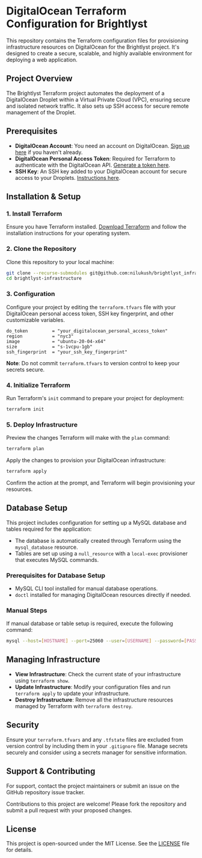 # DigitalOcean Terraform Configuration for Brightlyst

This repository contains the Terraform configuration files for provisioning infrastructure resources on DigitalOcean for the Brightlyst project. It's designed to create a secure, scalable, and highly available environment for deploying a web application.

## Project Overview

The Brightlyst Terraform project automates the deployment of a DigitalOcean Droplet within a Virtual Private Cloud (VPC), ensuring secure and isolated network traffic. It also sets up SSH access for secure remote management of the Droplet.

## Prerequisites

- **DigitalOcean Account**: You need an account on DigitalOcean. [Sign up here](https://cloud.digitalocean.com/registrations/new) if you haven't already.
- **DigitalOcean Personal Access Token**: Required for Terraform to authenticate with the DigitalOcean API. [Generate a token here](https://cloud.digitalocean.com/account/api/tokens).
- **SSH Key**: An SSH key added to your DigitalOcean account for secure access to your Droplets. [Instructions here](https://www.digitalocean.com/docs/droplets/how-to/add-ssh-keys/to-account/).

## Installation & Setup

### 1. Install Terraform

Ensure you have Terraform installed. [Download Terraform](https://www.terraform.io/downloads.html) and follow the installation instructions for your operating system.

### 2. Clone the Repository

Clone this repository to your local machine:

```sh
git clone --recurse-submodules git@github.com:nilukush/brightlyst_infrastructure.git
cd brightlyst-infrastructure
```

### 3. Configuration

Configure your project by editing the `terraform.tfvars` file with your DigitalOcean personal access token, SSH key fingerprint, and other customizable variables.

```hcl
do_token         = "your_digitalocean_personal_access_token"
region           = "nyc3"
image            = "ubuntu-20-04-x64"
size             = "s-1vcpu-1gb"
ssh_fingerprint  = "your_ssh_key_fingerprint"
```

**Note**: Do not commit `terraform.tfvars` to version control to keep your secrets secure.

### 4. Initialize Terraform

Run Terraform's `init` command to prepare your project for deployment:

```sh
terraform init
```

### 5. Deploy Infrastructure

Preview the changes Terraform will make with the `plan` command:

```sh
terraform plan
```

Apply the changes to provision your DigitalOcean infrastructure:

```sh
terraform apply
```

Confirm the action at the prompt, and Terraform will begin provisioning your resources.

## Database Setup

This project includes configuration for setting up a MySQL database and tables required for the application:

- The database is automatically created through Terraform using the `mysql_database` resource.
- Tables are set up using a `null_resource` with a `local-exec` provisioner that executes MySQL commands.

### Prerequisites for Database Setup

- MySQL CLI tool installed for manual database operations.
- `doctl` installed for managing DigitalOcean resources directly if needed.

### Manual Steps

If manual database or table setup is required, execute the following command:

```sh
mysql --host=[HOSTNAME] --port=25060 --user=[USERNAME] --password=[PASSWORD] --ssl-ca=[PATH_TO_CA_CERTIFICATE] -e "[SQL_COMMAND]"
```

## Managing Infrastructure

- **View Infrastructure**: Check the current state of your infrastructure using `terraform show`.
- **Update Infrastructure**: Modify your configuration files and run `terraform apply` to update your infrastructure.
- **Destroy Infrastructure**: Remove all the infrastructure resources managed by Terraform with `terraform destroy`.

## Security

Ensure your `terraform.tfvars` and any `.tfstate` files are excluded from version control by including them in your `.gitignore` file. Manage secrets securely and consider using a secrets manager for sensitive information.

## Support & Contributing

For support, contact the project maintainers or submit an issue on the GitHub repository issue tracker.

Contributions to this project are welcome! Please fork the repository and submit a pull request with your proposed changes.

## License

This project is open-sourced under the MIT License. See the [LICENSE](LICENSE) file for details.
